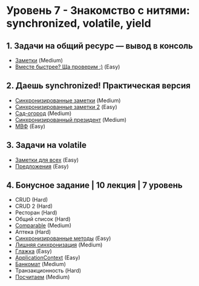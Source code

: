 # Уровень 7 - Знакомство с нитями: synchronized, volatile, yield

## 1. Задачи на общий ресурс — вывод в консоль
* [Заметки](https://github.com/gattoramm/javarush/tree/main/Java%20Core/%D0%A3%D1%80%D0%BE%D0%B2%D0%B5%D0%BD%D1%8C%207/1.%20%D0%97%D0%B0%D0%BC%D0%B5%D1%82%D0%BA%D0%B8) (Medium)
* [Вместе быстрее? Ща проверим :)](https://github.com/gattoramm/javarush/tree/main/Java%20Core/%D0%A3%D1%80%D0%BE%D0%B2%D0%B5%D0%BD%D1%8C%207/1.%20%D0%92%D0%BC%D0%B5%D1%81%D1%82%D0%B5%20%D0%B1%D1%8B%D1%81%D1%82%D1%80%D0%B5%D0%B5) (Easy)

## 2. Даешь synchronized! Практическая версия
* [Синхронизированные заметки](https://github.com/gattoramm/javarush/tree/main/Java%20Core/%D0%A3%D1%80%D0%BE%D0%B2%D0%B5%D0%BD%D1%8C%207/2.%20%D0%A1%D0%B8%D0%BD%D1%85%D1%80%D0%BE%D0%BD%D0%B8%D0%B7%D0%B8%D1%80%D0%BE%D0%B2%D0%B0%D0%BD%D0%BD%D1%8B%D0%B5%20%D0%B7%D0%B0%D0%BC%D0%B5%D1%82%D0%BA%D0%B8) (Medium)
* [Синхронизированные заметки 2](https://github.com/gattoramm/javarush/tree/main/Java%20Core/%D0%A3%D1%80%D0%BE%D0%B2%D0%B5%D0%BD%D1%8C%207/2.%20%D0%A1%D0%B8%D0%BD%D1%85%D1%80%D0%BE%D0%BD%D0%B8%D0%B7%D0%B8%D1%80%D0%BE%D0%B2%D0%B0%D0%BD%D0%BD%D1%8B%D0%B5%20%D0%B7%D0%B0%D0%BC%D0%B5%D1%82%D0%BA%D0%B8%202) (Easy)
* [Сад-огород](https://github.com/gattoramm/javarush/tree/main/Java%20Core/%D0%A3%D1%80%D0%BE%D0%B2%D0%B5%D0%BD%D1%8C%207/2.%20%D0%A1%D0%B0%D0%B4-%D0%BE%D0%B3%D0%BE%D1%80%D0%BE%D0%B4) (Medium)
* [Синхронизированный президент](https://github.com/gattoramm/javarush/tree/main/Java%20Core/%D0%A3%D1%80%D0%BE%D0%B2%D0%B5%D0%BD%D1%8C%207/2.%20%D0%A1%D0%B8%D0%BD%D1%85%D1%80%D0%BE%D0%BD%D0%B8%D0%B7%D0%B8%D1%80%D0%BE%D0%B2%D0%B0%D0%BD%D0%BD%D1%8B%D0%B9%20%D0%BF%D1%80%D0%B5%D0%B7%D0%B8%D0%B4%D0%B5%D0%BD%D1%82) (Medium)
* [МВФ](https://github.com/gattoramm/javarush/tree/main/Java%20Core/%D0%A3%D1%80%D0%BE%D0%B2%D0%B5%D0%BD%D1%8C%207/2.%20%D0%9C%D0%92%D0%A4) (Easy)

## 3. Задачи на volatile
* [Заметки для всех](https://github.com/gattoramm/javarush/tree/main/Java%20Core/%D0%A3%D1%80%D0%BE%D0%B2%D0%B5%D0%BD%D1%8C%207/3.%20%D0%97%D0%B0%D0%BC%D0%B5%D1%82%D0%BA%D0%B8%20%D0%B4%D0%BB%D1%8F%20%D0%B2%D1%81%D0%B5%D1%85) (Easy)
* [Предложения](https://github.com/gattoramm/javarush/tree/main/Java%20Core/%D0%A3%D1%80%D0%BE%D0%B2%D0%B5%D0%BD%D1%8C%207/3.%20%D0%9F%D1%80%D0%B5%D0%B4%D0%BB%D0%BE%D0%B6%D0%B5%D0%BD%D0%B8%D1%8F) (Easy)

## 4. Бонусное задание | 10 лекция | 7 уровень
* CRUD (Hard)
* CRUD 2 (Hard)
* Ресторан (Hard)
* Общий список (Hard)
* [Comparable](https://github.com/gattoramm/javarush/tree/main/Java%20Core/%D0%A3%D1%80%D0%BE%D0%B2%D0%B5%D0%BD%D1%8C%207/4.%20Comparable) (Medium)
* Аптека (Hard)
* [Синхронизированные методы](https://github.com/gattoramm/javarush/tree/main/Java%20Core/%D0%A3%D1%80%D0%BE%D0%B2%D0%B5%D0%BD%D1%8C%207/4.%20%D0%A1%D0%B8%D0%BD%D1%85%D1%80%D0%BE%D0%BD%D0%B8%D0%B7%D0%B8%D1%80%D0%BE%D0%B2%D0%B0%D0%BD%D0%BD%D1%8B%D0%B5%20%D0%BC%D0%B5%D1%82%D0%BE%D0%B4%D1%8B) (Easy)
* [Лишняя синхронизация](https://github.com/gattoramm/javarush/tree/main/Java%20Core/%D0%A3%D1%80%D0%BE%D0%B2%D0%B5%D0%BD%D1%8C%207/4.%20%D0%9B%D0%B8%D1%88%D0%BD%D1%8F%D1%8F%20%D1%81%D0%B8%D0%BD%D1%85%D1%80%D0%BE%D0%BD%D0%B8%D0%B7%D0%B0%D1%86%D0%B8%D1%8F) (Medium)
* [Глажка](https://github.com/gattoramm/javarush/tree/main/Java%20Core/%D0%A3%D1%80%D0%BE%D0%B2%D0%B5%D0%BD%D1%8C%207/4.%20%D0%93%D0%BB%D0%B0%D0%B6%D0%BA%D0%B0) (Easy)
* [ApplicationContext](https://github.com/gattoramm/javarush/tree/main/Java%20Core/%D0%A3%D1%80%D0%BE%D0%B2%D0%B5%D0%BD%D1%8C%207/4.%20ApplicationContext) (Easy)
* [Банкомат](https://github.com/gattoramm/javarush/tree/main/Java%20Core/%D0%A3%D1%80%D0%BE%D0%B2%D0%B5%D0%BD%D1%8C%207/4.%20%D0%91%D0%B0%D0%BD%D0%BA%D0%BE%D0%BC%D0%B0%D1%82) (Medium)
* Транзакционность (Hard)
* [Посчитаем](https://github.com/gattoramm/javarush/tree/main/Java%20Core/%D0%A3%D1%80%D0%BE%D0%B2%D0%B5%D0%BD%D1%8C%207/4.%20%D0%9F%D0%BE%D1%81%D1%87%D0%B8%D1%82%D0%B0%D0%B5%D0%BC) (Medium)